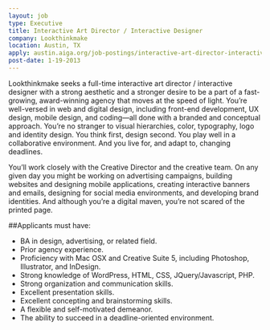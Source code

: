 ```yaml
---
layout: job
type: Executive
title: Interactive Art Director / Interactive Designer
company: Lookthinkmake
location: Austin, TX
apply: austin.aiga.org/job-postings/interactive-art-director-interactive-designer/
post-date: 1-19-2013
--- 
```


Lookthinkmake seeks a full-time interactive art director / interactive designer with a strong aesthetic and a stronger desire to be a part of a fast-growing, award-winning agency that moves at the speed of light. You’re well-versed in web and digital design, including front-end development, UX design, mobile design, and coding—all done with a branded and conceptual approach. You’re no stranger to visual hierarchies, color, typography, logo and identity design. You think first, design second. You play well in a collaborative environment. And you live for, and adapt to, changing deadlines.

You’ll work closely with the Creative Director and the creative team. On any given day you might be working on advertising campaigns, building websites and designing mobile applications, creating interactive banners and emails, designing for social media environments, and developing brand identities. And although you’re a digital maven, you’re not scared of the printed page.

##Applicants must have:
* BA in design, advertising, or related field.
* Prior agency experience.
* Proficiency with Mac OSX and Creative Suite 5, including Photoshop, Illustrator, and InDesign.
* Strong knowledge of WordPress, HTML, CSS, JQuery/Javascript, PHP.
* Strong organization and communication skills.
* Excellent presentation skills.
* Excellent concepting and brainstorming skills.
* A flexible and self-motivated demeanor.
* The ability to succeed in a deadline-oriented environment.

